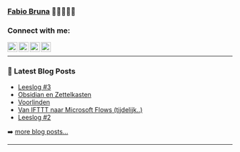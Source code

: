 ### [Fabio Bruna][website] 👋👋🏼👋🏿

### Connect with me:

[<img align="left" alt="Fabio Bruna | Twitter" width="22px" src="https://cdn.jsdelivr.net/npm/simple-icons@v3/icons/twitter.svg" />][twitter]
[<img align="left" alt="Fabio Bruna | LinkedIn" width="22px" src="https://cdn.jsdelivr.net/npm/simple-icons@v3/icons/linkedin.svg" />][linkedin]
[<img align="left" alt="Fabio Bruna | Instagram" width="22px" src="https://cdn.jsdelivr.net/npm/simple-icons@v3/icons/instagram.svg" />][instagram]
[<img align="left" alt="Fabio Bruna | Spotify" width="22px" src="https://cdn.jsdelivr.net/npm/simple-icons@v3/icons/spotify.svg" />][spotify]

<br />

---

### 📕 Latest Blog Posts

<!-- BLOG-POST-LIST:START -->
- [Leeslog #3](https://fabiobruna.nl/2020/12/20/leeslog-3/)
- [Obsidian en Zettelkasten](https://fabiobruna.nl/2020/12/13/obsidian-en-zettelkasten/)
- [Voorlinden](https://fabiobruna.nl/2020/10/26/voorlinden/)
- [Van IFTTT naar Microsoft Flows (tijdelijk..)](https://fabiobruna.nl/2020/10/20/van-ifttt-naar-microsoft-flow-tijdelijk/)
- [Leeslog #2](https://fabiobruna.nl/2020/09/30/leeslog-2/)
<!-- BLOG-POST-LIST:END -->

➡️ [more blog posts...](https://fabiobruna.nl)

---

[website]: https://fabiobruna.nl
[twitter]: https://twitter.com/fabiobruna
[instagram]: https://instagram.com/fa.biobruna
[linkedin]: https://linkedin.com/in/fabiobruna
[spotify]: https://open.spotify.com/user/fabiobruna
